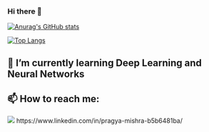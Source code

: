 ### Hi there 👋

[![Anurag's GitHub stats](https://github-readme-stats.vercel.app/api?username=PRAGYAMISHRA04)](https://github.com/anuraghazra/github-readme-stats)

[![Top Langs](https://github-readme-stats.vercel.app/api/top-langs/?username=PRAGYAMISHRA04&layout=compact)](https://github.com/anuraghazra/github-readme-stats)

## 🌱 I’m currently learning Deep Learning and Neural Networks
## 📫 How to reach me: 
<img src="https://img.shields.io/badge/LinkedIn-0077B5?style=for-the-badge&logo=linkedin&logoColor=white}" />  
https://www.linkedin.com/in/pragya-mishra-b5b6481ba/

